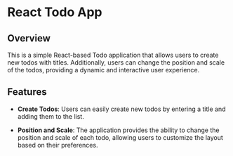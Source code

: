 # React Todo App

## Overview

This is a simple React-based Todo application that allows users to create new todos with titles. Additionally, users can change the position and scale of the todos, providing a dynamic and interactive user experience.

## Features

- **Create Todos**: Users can easily create new todos by entering a title and adding them to the list.

- **Position and Scale**: The application provides the ability to change the position and scale of each todo, allowing users to customize the layout based on their preferences.
